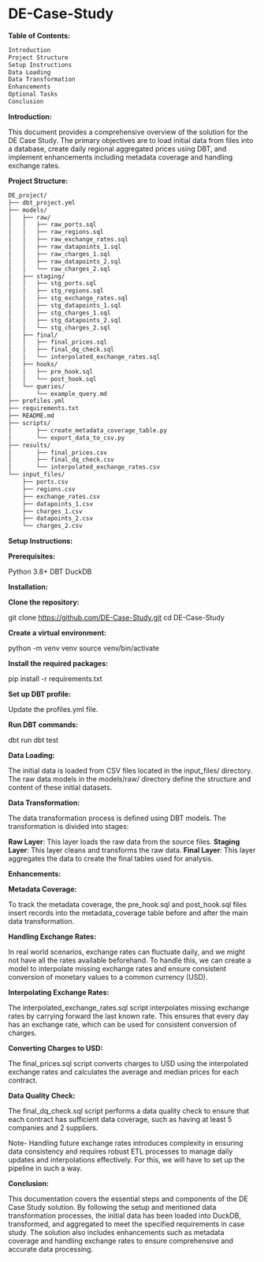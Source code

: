 # DE-Case-Study

**Table of Contents:**

```bash
Introduction
Project Structure
Setup Instructions
Data Loading
Data Transformation
Enhancements
Optional Tasks
Conclusion
```

**Introduction:**

This document provides a comprehensive overview of the solution for the DE Case Study. The primary objectives are to load initial data from files into a database, create daily regional aggregated prices using DBT, and implement enhancements including metadata coverage and handling exchange rates.

**Project Structure:**

```bash
DE_project/
├── dbt_project.yml
├── models/
│   ├── raw/
│   │   ├── raw_ports.sql
│   │   ├── raw_regions.sql
│   │   ├── raw_exchange_rates.sql
│   │   ├── raw_datapoints_1.sql
│   │   ├── raw_charges_1.sql
│   │   ├── raw_datapoints_2.sql
│   │   └── raw_charges_2.sql
│   ├── staging/
│   │   ├── stg_ports.sql
│   │   ├── stg_regions.sql
│   │   ├── stg_exchange_rates.sql
│   │   ├── stg_datapoints_1.sql
│   │   ├── stg_charges_1.sql
│   │   ├── stg_datapoints_2.sql
│   │   └── stg_charges_2.sql
│   ├── final/
│   │   ├── final_prices.sql
│   │   ├── final_dq_check.sql
│   │   └── interpolated_exchange_rates.sql
│   ├── hooks/
│   │   ├── pre_hook.sql
│   │   └── post_hook.sql
│   └── queries/
│       └── example_query.md
├── profiles.yml
├── requirements.txt
├── README.md
├── scripts/
│       ├── create_metadata_coverage_table.py
│       └── export_data_to_csv.py
├── results/
│       ├── final_prices.csv
│       ├── final_dq_check.csv
│       └── interpolated_exchange_rates.csv
└── input_files/
    ├── ports.csv
    ├── regions.csv
    ├── exchange_rates.csv
    ├── datapoints_1.csv
    ├── charges_1.csv
    ├── datapoints_2.csv
    └── charges_2.csv
```

**Setup Instructions:**


**Prerequisites:**

Python 3.8+
DBT
DuckDB


**Installation:**


**Clone the repository:**

git clone https://github.com/DE-Case-Study.git
cd DE-Case-Study


**Create a virtual environment:**

python -m venv venv
source venv/bin/activate


**Install the required packages:**

pip install -r requirements.txt


**Set up DBT profile:**

Update the profiles.yml file.


**Run DBT commands:**

dbt run
dbt test


**Data Loading:**

The initial data is loaded from CSV files located in the input_files/ directory. The raw data models in the models/raw/ directory define the structure and content of these initial datasets.


**Data Transformation:**

The data transformation process is defined using DBT models. 
The transformation is divided into stages:

**Raw Layer**: This layer loads the raw data from the source files.
**Staging Layer**: This layer cleans and transforms the raw data.
**Final Layer**: This layer aggregates the data to create the final tables used for analysis.



**Enhancements:**


**Metadata Coverage:**

To track the metadata coverage, the pre_hook.sql and post_hook.sql files insert records into the metadata_coverage table before and after the main data transformation.


**Handling Exchange Rates:**

In real world scenarios, exchange rates can fluctuate daily, and we might not have all the rates available beforehand. To handle this, we can create a model to interpolate missing exchange rates and ensure consistent conversion of monetary values to a common currency (USD).


**Interpolating Exchange Rates:**

The interpolated_exchange_rates.sql script interpolates missing exchange rates by carrying forward the last known rate. This ensures that every day has an exchange rate, which can be used for consistent conversion of charges.


**Converting Charges to USD:**

The final_prices.sql script converts charges to USD using the interpolated exchange rates and calculates the average and median prices for each contract.


**Data Quality Check:**

The final_dq_check.sql script performs a data quality check to ensure that each contract has sufficient data coverage, such as having at least 5 companies and 2 suppliers.

Note- Handling future exchange rates introduces complexity in ensuring data consistency and requires robust ETL processes to manage daily updates and interpolations effectively. For this, we will have to set up the pipeline in such a way.


**Conclusion:**

This documentation covers the essential steps and components of the DE Case Study solution. By following the setup and mentioned data transformation processes, the initial data has been loaded into DuckDB, transformed, and aggregated to meet the specified requirements in case study. The solution also includes enhancements such as metadata coverage and handling exchange rates to ensure comprehensive and accurate data processing.